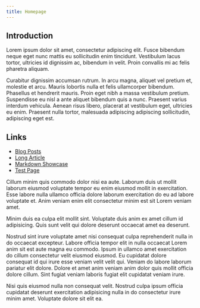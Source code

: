```yaml
---
title: Homepage
---
```


## Introduction

Lorem ipsum dolor sit amet, consectetur adipiscing elit. Fusce bibendum neque eget nunc mattis eu sollicitudin enim tincidunt. Vestibulum lacus tortor, ultricies id dignissim ac, bibendum in velit. Proin convallis mi ac felis pharetra aliquam.

Curabitur dignissim accumsan rutrum. In arcu magna, aliquet vel pretium et, molestie et arcu. Mauris lobortis nulla et felis ullamcorper bibendum. Phasellus et hendrerit mauris. Proin eget nibh a massa vestibulum pretium. Suspendisse eu nisl a ante aliquet bibendum quis a nunc. Praesent varius interdum vehicula. Aenean risus libero, placerat at vestibulum eget, ultricies eu enim. Praesent nulla tortor, malesuada adipiscing adipiscing sollicitudin, adipiscing eget est.

## Links

- [Blog Posts](posts/)
- [Long Article](posts/long-article/)
- [Markdown Showcase](posts/markdown-showcase)
- [Test Page](test/)

Cillum minim quis commodo dolor nisi ea aute. Laborum duis ut mollit laborum eiusmod voluptate tempor eu enim eiusmod mollit in exercitation. Esse labore nulla ullamco officia dolore laborum exercitation do eu ad labore voluptate et. Anim veniam enim elit consectetur minim est sit Lorem veniam amet.

Minim duis ea culpa elit mollit sint. Voluptate duis anim ex amet cillum id adipisicing. Quis sunt velit qui dolore deserunt occaecat amet ea deserunt.

Nostrud sint irure voluptate amet nisi consequat culpa reprehenderit nulla in do occaecat excepteur. Labore officia tempor elit in nulla occaecat Lorem anim sit est aute magna eu commodo. Ipsum in ullamco amet exercitation do cillum consectetur velit eiusmod eiusmod. Eu cupidatat dolore consequat id qui irure esse veniam velit velit qui. Veniam do labore laborum pariatur elit dolore. Dolore et amet anim veniam anim dolor quis mollit officia dolore cillum. Sint fugiat veniam laboris fugiat elit cupidatat veniam irure.

Nisi quis eiusmod nulla non consequat velit. Nostrud culpa ipsum officia cupidatat deserunt exercitation adipisicing nulla in do consectetur irure minim amet. Voluptate dolore sit elit ea.
